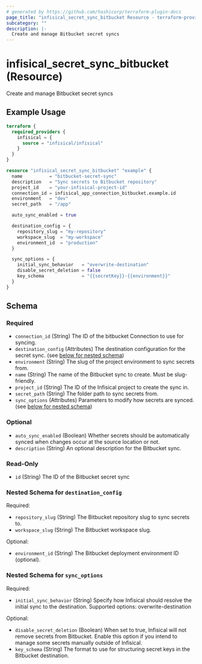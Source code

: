 ```yaml
---
# generated by https://github.com/hashicorp/terraform-plugin-docs
page_title: "infisical_secret_sync_bitbucket Resource - terraform-provider-infisical"
subcategory: ""
description: |-
  Create and manage Bitbucket secret syncs
---
```


# infisical_secret_sync_bitbucket (Resource)

Create and manage Bitbucket secret syncs

## Example Usage

```terraform
terraform {
  required_providers {
    infisical = {
      source = "infisical/infisical"
    }
  }
}

resource "infisical_secret_sync_bitbucket" "example" {
  name          = "bitbucket-secret-sync"
  description   = "Sync secrets to Bitbucket repository"
  project_id    = "your-infisical-project-id"
  connection_id = infisical_app_connection_bitbucket.example.id
  environment   = "dev"
  secret_path   = "/app"

  auto_sync_enabled = true

  destination_config = {
    repository_slug = "my-repository"
    workspace_slug  = "my-workspace"
    environment_id  = "production"
  }

  sync_options = {
    initial_sync_behavior   = "overwrite-destination"
    disable_secret_deletion = false
    key_schema              = "{{secretKey}}-{{environment}}"
  }
}
```

<!-- schema generated by tfplugindocs -->
## Schema

### Required

- `connection_id` (String) The ID of the bitbucket Connection to use for syncing.
- `destination_config` (Attributes) The destination configuration for the secret sync. (see [below for nested schema](#nestedatt--destination_config))
- `environment` (String) The slug of the project environment to sync secrets from.
- `name` (String) The name of the Bitbucket sync to create. Must be slug-friendly.
- `project_id` (String) The ID of the Infisical project to create the sync in.
- `secret_path` (String) The folder path to sync secrets from.
- `sync_options` (Attributes) Parameters to modify how secrets are synced. (see [below for nested schema](#nestedatt--sync_options))

### Optional

- `auto_sync_enabled` (Boolean) Whether secrets should be automatically synced when changes occur at the source location or not.
- `description` (String) An optional description for the Bitbucket sync.

### Read-Only

- `id` (String) The ID of the Bitbucket secret sync

<a id="nestedatt--destination_config"></a>
### Nested Schema for `destination_config`

Required:

- `repository_slug` (String) The Bitbucket repository slug to sync secrets to.
- `workspace_slug` (String) The Bitbucket workspace slug.

Optional:

- `environment_id` (String) The Bitbucket deployment environment ID (optional).


<a id="nestedatt--sync_options"></a>
### Nested Schema for `sync_options`

Required:

- `initial_sync_behavior` (String) Specify how Infisical should resolve the initial sync to the destination. Supported options: overwrite-destination

Optional:

- `disable_secret_deletion` (Boolean) When set to true, Infisical will not remove secrets from Bitbucket. Enable this option if you intend to manage some secrets manually outside of Infisical.
- `key_schema` (String) The format to use for structuring secret keys in the Bitbucket destination.
